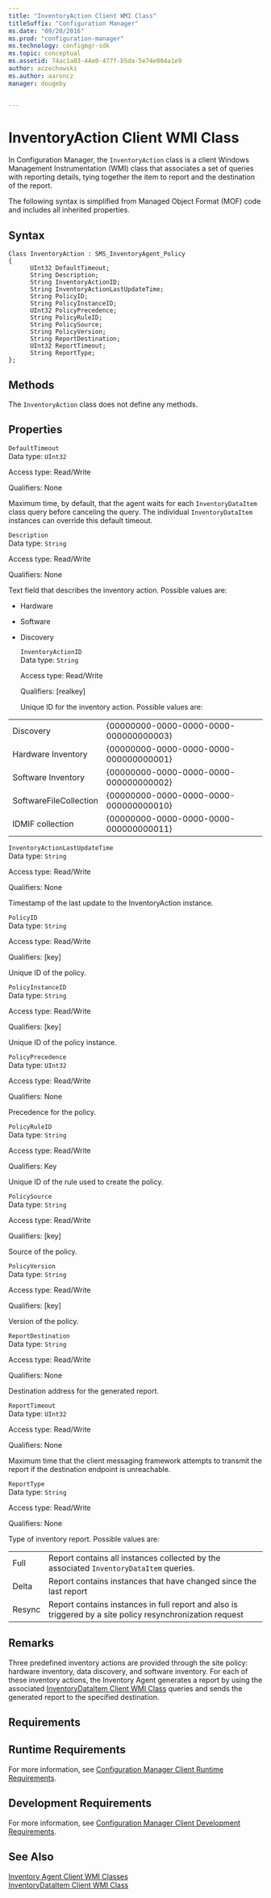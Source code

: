 ```yaml
---
title: "InventoryAction Client WMI Class"
titleSuffix: "Configuration Manager"
ms.date: "09/20/2016"
ms.prod: "configuration-manager"
ms.technology: configmgr-sdk
ms.topic: conceptual
ms.assetid: 74ac1a03-44e0-477f-b5da-5e74e004a1e9
author: aczechowski
ms.author: aaroncz
manager: dougeby


---
```

# InventoryAction Client WMI Class
In Configuration Manager, the `InventoryAction` class is a client Windows Management Instrumentation (WMI) class that associates a set of queries with reporting details, tying together the item to report and the destination of the report.  

 The following syntax is simplified from Managed Object Format (MOF) code and includes all inherited properties.  

## Syntax  

```  
Class InventoryAction : SMS_InventoryAgent_Policy  
{  
      UInt32 DefaultTimeout;  
      String Description;  
      String InventoryActionID;  
      String InventoryActionLastUpdateTime;  
      String PolicyID;  
      String PolicyInstanceID;  
      UInt32 PolicyPrecedence;  
      String PolicyRuleID;  
      String PolicySource;  
      String PolicyVersion;  
      String ReportDestination;  
      UInt32 ReportTimeout;  
      String ReportType;  
};  
```  

## Methods  
 The `InventoryAction` class does not define any methods.  

## Properties  
 `DefaultTimeout`  
 Data type: `UInt32`  

 Access type: Read/Write  

 Qualifiers: None  

 Maximum time, by default, that the agent waits for each `InventoryDataItem` class query before canceling the query. The individual `InventoryDataItem` instances can override this default timeout.  

 `Description`  
 Data type: `String`  

 Access type: Read/Write  

 Qualifiers: None  

 Text field that describes the inventory action. Possible values are:  

- Hardware  

- Software  

- Discovery  

  `InventoryActionID`  
  Data type: `String`  

  Access type: Read/Write  

  Qualifiers: [realkey]  

  Unique ID for the inventory action. Possible values are:  

|||  
|-|-|  
|Discovery|{00000000-0000-0000-0000-000000000003}|  
|Hardware Inventory|{00000000-0000-0000-0000-000000000001}|  
|Software Inventory|{00000000-0000-0000-0000-000000000002}|  
|SoftwareFileCollection|{00000000-0000-0000-0000-000000000010}|  
|IDMIF collection|{00000000-0000-0000-0000-000000000011}|  

 `InventoryActionLastUpdateTime`  
 Data type: `String`  

 Access type: Read/Write  

 Qualifiers: None  

 Timestamp of the last update to the InventoryAction instance.  

 `PolicyID`  
 Data type: `String`  

 Access type: Read/Write  

 Qualifiers: [key]  

 Unique ID of the policy.  

 `PolicyInstanceID`  
 Data type: `String`  

 Access type: Read/Write  

 Qualifiers: [key]  

 Unique ID of the policy instance.  

 `PolicyPrecedence`  
 Data type: `UInt32`  

 Access type: Read/Write  

 Qualifiers: None  

 Precedence for the policy.  

 `PolicyRuleID`  
 Data type: `String`  

 Access type: Read/Write  

 Qualifiers: Key  

 Unique ID of the rule used to create the policy.  

 `PolicySource`  
 Data type: `String`  

 Access type: Read/Write  

 Qualifiers: [key]  

 Source of the policy.  

 `PolicyVersion`  
 Data type: `String`  

 Access type: Read/Write  

 Qualifiers: [key]  

 Version of the policy.  

 `ReportDestination`  
 Data type: `String`  

 Access type: Read/Write  

 Qualifiers: None  

 Destination address for the generated report.  

 `ReportTimeout`  
 Data type: `UInt32`  

 Access type: Read/Write  

 Qualifiers: None  

 Maximum time that the client messaging framework attempts to transmit the report if the destination endpoint is unreachable.  

 `ReportType`  
 Data type: `String`  

 Access type: Read/Write  

 Qualifiers: None  

 Type of inventory report. Possible values are:  

|||  
|-|-|  
|Full|Report contains all instances collected by the associated `InventoryDataItem` queries.|  
|Delta|Report contains instances that have changed since the last report|  
|Resync|Report contains instances in full report and also is triggered by a site policy resynchronization request|  

## Remarks  
 Three predefined inventory actions are provided through the site policy: hardware inventory, data discovery, and software inventory. For each of these inventory actions, the Inventory Agent generates a report by using the associated [InventoryDataItem Client WMI Class](../../../../../develop/reference/core/clients/client-classes/inventorydataitem-client-wmi-class.md) queries and sends the generated report to the specified destination.  

## Requirements  

## Runtime Requirements  
 For more information, see [Configuration Manager Client Runtime Requirements](../../../../../develop/core/reqs/client-runtime-requirements.md).  

## Development Requirements  
 For more information, see [Configuration Manager Client Development Requirements](../../../../../develop/core/reqs/client-development-requirements.md).  

## See Also  
 [Inventory Agent Client WMI Classes](../../../../../develop/reference/core/clients/client-classes/inventory-agent-client-wmi-classes.md)   
 [InventoryDataItem Client WMI Class](../../../../../develop/reference/core/clients/client-classes/inventorydataitem-client-wmi-class.md)
